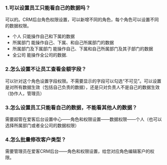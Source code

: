 ### 1.可以设置员工只能看自己的数据吗？

可以的。CRM后台角色权限设置，可以新增不同的角色，每个角色可以设置不同的数据权限。

* 个人
  只能操作自己和下属的数据
* 所属部门
  能操作自己、下属、和自己所属部门的数据
* 所属部门及下属部门
  能操作自己、下属和自己所属部门及其子部门的数据
* 全公司
  能操作全公司的数据.

### 2.怎么设置不让员工查看金额字段？

可以针对这个角色设置字段权限。不需要显示的字段可以勾选“不可见”。可以设置是对所有数据生效（包括自己负责的数据），还是只对负责人不是自己的数据生效（协作人，管理员）

### 3.怎么设置员工只能看自己的数据，不能看其他人的数据？

需要超管在爱客后台设置中心——角色和权限设置——数据权限——个人（也可以选择所属部门或者全公司的数据权限）

### 4.怎么批量修改客户类型？

需要管理员在爱客CRM后台——角色和权限设置，给您对应角色编辑客户的权限。

### 



